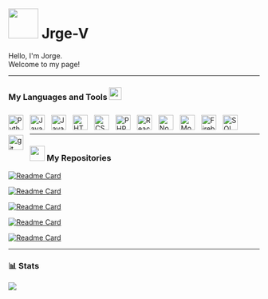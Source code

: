 <h1> 

<img src="https://emojis.slackmojis.com/emojis/images/1643515397/14160/mario_wave.gif?1643515397" width="60"> 
Jrge-V
</h1>
<p>Hello, I'm Jorge.<br>Welcome to my page!</p>

---

<h3>My Languages and Tools <img src="https://emojis.slackmojis.com/emojis/images/1643510996/40036/wrenchin.gif?1643510996" width="25"/>
</h3>


<img align="left" alt="Python" width="30px" style="padding-right:10px; padding-top:10px;" src="https://cdn.jsdelivr.net/gh/devicons/devicon/icons/python/python-original.svg"/>

<img align="left" alt="JavaScript" width="30px" style="padding-right:10px; padding-top:10px;" src="https://cdn.jsdelivr.net/gh/devicons/devicon/icons/javascript/javascript-original.svg"/>

<img align="left" alt="Java" width="30px" style="padding-right:10px; padding-top:10px;" src="https://cdn.jsdelivr.net/gh/devicons/devicon/icons/java/java-original.svg"/>

<img align="left" alt="HTML" width="30px" style="padding-right:10px; padding-top:10px;" src="https://cdn.jsdelivr.net/gh/devicons/devicon/icons/html5/html5-original.svg"/>


<img align="left" alt="CSS" width="30px" style="padding-right:10px; padding-top:10px;" src="https://cdn.jsdelivr.net/gh/devicons/devicon/icons/css3/css3-original.svg"/>

<img align="left" alt="PHP" width="30px" style="padding-right:10px; padding-top:10px;" src="https://cdn.jsdelivr.net/gh/devicons/devicon/icons/php/php-original.svg"/>


<img align="left" alt="React" width="30px" style="padding-right:10px; padding-top:10px;" src="https://cdn.jsdelivr.net/gh/devicons/devicon/icons/react/react-original.svg"/>

<img align="left" alt="Nodejs" width="30px" style="padding-right:10px; padding-top:10px;" src="https://cdn.jsdelivr.net/gh/devicons/devicon/icons/nodejs/nodejs-original.svg"/>

<img align="left" alt="MongoDB" width="30px" style="padding-right:10px; padding-top:10px;" src="https://cdn.jsdelivr.net/gh/devicons/devicon/icons/mongodb/mongodb-original.svg"/>

<img align="left" alt="Firebase" width="30px" style="padding-right:10px; padding-top:10px;" src="https://cdn.jsdelivr.net/gh/devicons/devicon/icons/firebase/firebase-plain.svg"/>

<img align="left" alt="SQL" width="30px" style="padding-right:10px; padding-top:10px;" src="https://cdn.jsdelivr.net/gh/devicons/devicon/icons/mysql/mysql-original.svg"/>

<img align="left" alt="git" width="30px" style="padding-right:10px; padding-top:10px;" src="https://cdn.jsdelivr.net/gh/devicons/devicon/icons/git/git-original.svg"/>

<br></br>

---

<h3><img src="https://emojis.slackmojis.com/emojis/images/1666851939/62008/party-github.gif?1666851939" width="30"/> My Repositories 
</h3>

[![Readme Card](https://github-readme-stats.vercel.app/api/pin/?username=jrge-v&repo=COMP584-vendyLA&theme=moltack)](https://github.com/Jrge-V/COMP584-vendyLA)

[![Readme Card](https://github-readme-stats.vercel.app/api/pin/?username=jrge-v&repo=Multimedia-System-Design---Marks-Automation-Script&theme=moltack)](https://github.com/Jrge-V/Multimedia-System-Design---Marks-Automation-Script)

[![Readme Card](https://github-readme-stats.vercel.app/api/pin/?username=jrge-v&repo=MelloAmp-MusicPlayer&theme=moltack)](https://github.com/Jrge-V/MelloAmp-MusicPlayer)

[![Readme Card](https://github-readme-stats.vercel.app/api/pin/?username=jrge-v&repo=CS440-DatabaseDesign&theme=moltack)](https://github.com/Jrge-V/CS440-DatabaseDesign)

[![Readme Card](https://github-readme-stats.vercel.app/api/pin/?username=jrge-v&repo=InventoryManagement-VideoRentalShop&theme=moltack)](https://github.com/Jrge-V/InventoryManagement-VideoRentalShop)

---

<h3>📊 Stats </h3>
<img align="center" src="http://github-profile-summary-cards.vercel.app/api/cards/repos-per-language?username=jrge-v&theme=nord_dark" />